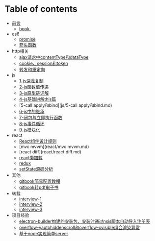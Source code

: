 
# Table of contents

* [前言](README.md)
  * [book.](/book.pdf)
* es6
  * [promise](es6/promise.md)
  * [箭头函数](es6/箭头函数.md)
* http相关
  * [ajax请求中contentType和dataType](http相关/ajax请求中contentType和dataType.md)
  * [cookie、session和token](http相关/cookie、session和token.md)
  * [转发和重定向](http相关/转发和重定向.md)
* js
  * [1-js深浅复制](js/1-js深浅复制.md)
  * [2-js函数值传递](js/2-js函数值传递.md)
  * [3-js原型链详解](js/3-js原型链详解.md)
  * [4-js基础讲解this篇](js/4-js基础讲解this篇.md)
  * [5-call apply和bind](js/5-call apply和bind.md)
  * [6-js中的继承](js/6-js中的继承.md)
  * [7-闭包与立即执行函数](js/7-闭包与立即执行函数.md)
  * [8-js事件循环](js/8-js事件循环.md)
  * [9-js模块化](js/9-js模块化.md)
* react
  * [React组件设计规则](react/React组件设计规则.md)
  * [mvc mvvm](react/mvc mvvm.md)
  * [react diff](react/react diff.md)
  * [react懒加载](react/react懒加载.md)
  * [redux](react/redux.md)
  * [setState源码分析](react/setState源码分析.md)
* 其他
  * [gitbook简易配置教程](其他/gitbook简易配置教程.md)
  * [gitbook转pdf电子书](其他/gitbook转pdf电子书.md)
* 转载
  * [interview-1](转载/interview-1.md)
  * [interview-2](转载/interview-2.md)
  * [interview-3](转载/interview-3.md)
* 项目经验
  * [electron-builder构建的安装包，安装时通过nsis脚本自动导入注册表](项目经验/electron-builder构建的安装包，安装时通过nsis脚本自动导入注册表.md)
  * [overflow-yautohiddenscroll和overflow-xvisible组合渲染异常](项目经验/overflow-yautohiddenscroll和overflow-xvisible组合渲染异常.md)
  * [基于node实现简单server](项目经验/基于node实现简单server.md)